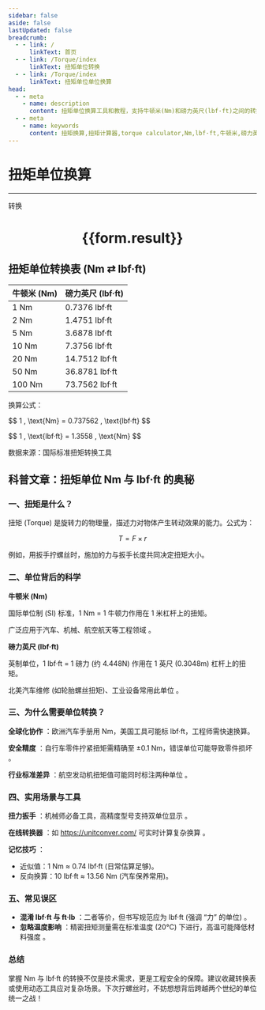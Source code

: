 ```yaml
---
sidebar: false
aside: false
lastUpdated: false
breadcrumb:
  - - link: /
      linkText: 首页
  - - link: /Torque/index
      linkText: 扭矩单位转换
  - - link: /Torque/index
      linkText: 扭矩单位单位换算
head:
  - - meta
    - name: description
      content: 扭矩单位换算工具和教程，支持牛顿米(Nm)和磅力英尺(lbf·ft)之间的转换，并提供扭矩科学原理和应用场景。
  - - meta
    - name: keywords
      content: 扭矩换算,扭矩计算器,torque calculator,Nm,lbf·ft,牛顿米,磅力英尺,扭矩扳手,机械工程
---
```

# 扭矩单位换算
---
<script setup>
import { onMounted, reactive, inject ,ref  } from 'vue'
import { NButton,NForm ,NFormItem,NInput,NInputNumber,NSelect,NCard,useMessage ,NGrid ,NGi } from 'naive-ui'
import { defineClientComponent } from 'vitepress'
const convert = inject('convert')
const options =  [
  { label: "牛顿米 (Nm)", value: "Nm" }, 
  { label: "力磅 - 英尺 (lbf - ft)", value: "lbf-ft" }
];
const formRef = ref(null);
const rules = {
  number:{
    required: true,
    type: 'number',
    trigger: "blur"
  },
  to:{
    required: true,
    trigger: "select"
  },
  from:{
    required: true,
    trigger: "select"
  }
}
const form = reactive({
  number:null,
  to:'',
  from:'',
  result:'',
  title:'面积单位换算',
})
const convertHandler = (e) => {
   e.preventDefault();
  formRef.value?.validate((errors)=>{
    if (!errors) {
      form.result = `${form.number}${form.from} = ${convert(form.number).from(form.from).to(form.to)}${form.to}`
    }
  })
}
</script>

<n-form size="large" :model="form" ref='formRef' :rules="rules">
  <n-form-item label="数值"  path="number">
    <n-input-number size="large" style="width:100%" :min="0" v-model:value="form.number"   placeholder="请输入要转换的数值" />
  </n-form-item>
  <n-form-item label="从" path="from">
    <n-select  size="large" :options="options" v-model:value="form.from" placeholder="请选择原始单位" />
  </n-form-item>
  <n-form-item label="到" path="to">
    <n-select  size="large" :options="options" v-model:value="form.to" placeholder="请选择转换单位" />
  </n-form-item>
  <n-form-item>
    <n-button type="primary" style="width:100%" @click="convertHandler">转换</n-button>
  </n-form-item>
</n-form>
<n-card  embedded :bordered="false" hoverable>
  <div  style="text-align:center">
    <h1>{{form.result}}</h1>
  </div>
</n-card>


## 扭矩单位转换表 (Nm ⇄ lbf·ft)

| 牛顿米 (Nm) | 磅力英尺 (lbf·ft) |
|-------------|-------------------|
| 1 Nm        | 0.7376 lbf·ft     |
| 2 Nm        | 1.4751 lbf·ft     |
| 5 Nm        | 3.6878 lbf·ft     |
| 10 Nm       | 7.3756 lbf·ft     |
| 20 Nm       | 14.7512 lbf·ft    |
| 50 Nm       | 36.8781 lbf·ft    |
| 100 Nm      | 73.7562 lbf·ft    |

换算公式：

$$ 1 \, \text{Nm} = 0.737562 \, \text{lbf·ft} \$$

$$ 1 \, \text{lbf·ft} = 1.3558 \, \text{Nm} \$$

数据来源：国际标准扭矩转换工具 

## 科普文章：扭矩单位 Nm 与 lbf·ft 的奥秘

### 一、扭矩是什么？

扭矩 (Torque) 是旋转力的物理量，描述力对物体产生转动效果的能力。公式为：

$$ T = F \times r $$

例如，用扳手拧螺丝时，施加的力与扳手长度共同决定扭矩大小。

### 二、单位背后的科学

**牛顿米 (Nm)**

国际单位制 (SI) 标准，1 Nm = 1 牛顿力作用在 1 米杠杆上的扭矩。

广泛应用于汽车、机械、航空航天等工程领域 。

**磅力英尺 (lbf·ft)**

英制单位，1 lbf·ft = 1 磅力 (约 4.448N) 作用在 1 英尺 (0.3048m) 杠杆上的扭矩。

北美汽车维修 (如轮胎螺丝扭矩)、工业设备常用此单位 。

### 三、为什么需要单位转换？

**全球化协作** ：欧洲汽车手册用 Nm，美国工具可能标 lbf·ft，工程师需快速换算。

**安全精度** ：自行车零件拧紧扭矩需精确至 ±0.1 Nm，错误单位可能导致零件损坏 。

**行业标准差异** ：航空发动机扭矩值可能同时标注两种单位 。

### 四、实用场景与工具

**扭力扳手** ：机械师必备工具，高精度型号支持双单位显示 。

**在线转换器** ：如 https://unitconver.com/ 可实时计算复杂换算 。

**记忆技巧** ：

  * 近似值：1 Nm ≈ 0.74 lbf·ft (日常估算足够)。
  * 反向换算：10 lbf·ft ≈ 13.56 Nm (汽车保养常用)。

### 五、常见误区

  * **混淆 lbf·ft 与 ft·lb** ：二者等价，但书写规范应为 lbf·ft (强调 “力” 的单位) 。
  * **忽略温度影响** ：精密扭矩测量需在标准温度 (20°C) 下进行，高温可能降低材料强度 。

### 总结

掌握 Nm 与 lbf·ft 的转换不仅是技术需求，更是工程安全的保障。建议收藏转换表或使用动态工具应对复杂场景。下次拧螺丝时，不妨想想背后跨越两个世纪的单位统一之战！
